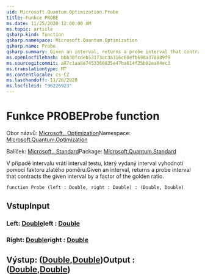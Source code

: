 ```yaml
---
uid: Microsoft.Quantum.Optimization.Probe
title: Funkce PROBE
ms.date: 11/25/2020 12:00:00 AM
ms.topic: article
qsharp.kind: function
qsharp.namespace: Microsoft.Quantum.Optimization
qsharp.name: Probe
qsharp.summary: Given an interval, returns a probe interval that contracts the given interval by a factor of the golden ratio.
ms.openlocfilehash: bbb30fcdeb53173ac3a316c60efb698a378089f9
ms.sourcegitcommit: a87c1aa8e7453360025e47ba614f25b02ea84ec3
ms.translationtype: MT
ms.contentlocale: cs-CZ
ms.lasthandoff: 11/26/2020
ms.locfileid: "96226923"
---
```

# <a name="probe-function"></a><span data-ttu-id="b7f05-102">Funkce PROBE</span><span class="sxs-lookup"><span data-stu-id="b7f05-102">Probe function</span></span>

<span data-ttu-id="b7f05-103">Obor názvů: [Microsoft.. Optimization](xref:Microsoft.Quantum.Optimization)</span><span class="sxs-lookup"><span data-stu-id="b7f05-103">Namespace: [Microsoft.Quantum.Optimization](xref:Microsoft.Quantum.Optimization)</span></span>

<span data-ttu-id="b7f05-104">Balíček: [Microsoft.. Standard](https://nuget.org/packages/Microsoft.Quantum.Standard)</span><span class="sxs-lookup"><span data-stu-id="b7f05-104">Package: [Microsoft.Quantum.Standard](https://nuget.org/packages/Microsoft.Quantum.Standard)</span></span>


<span data-ttu-id="b7f05-105">V případě intervalu vrátí interval testu, který vydaný interval vyhodnotí pomocí faktoru zlatého poměru.</span><span class="sxs-lookup"><span data-stu-id="b7f05-105">Given an interval, returns a probe interval that contracts the given interval by a factor of the golden ratio.</span></span>

```qsharp
function Probe (left : Double, right : Double) : (Double, Double)
```


## <a name="input"></a><span data-ttu-id="b7f05-106">Vstup</span><span class="sxs-lookup"><span data-stu-id="b7f05-106">Input</span></span>

### <a name="left--double"></a><span data-ttu-id="b7f05-107">Left: [Double](xref:microsoft.quantum.lang-ref.double)</span><span class="sxs-lookup"><span data-stu-id="b7f05-107">left : [Double](xref:microsoft.quantum.lang-ref.double)</span></span>




### <a name="right--double"></a><span data-ttu-id="b7f05-108">Right: [Double](xref:microsoft.quantum.lang-ref.double)</span><span class="sxs-lookup"><span data-stu-id="b7f05-108">right : [Double](xref:microsoft.quantum.lang-ref.double)</span></span>





## <a name="output--doubledouble"></a><span data-ttu-id="b7f05-109">Výstup: ([Double](xref:microsoft.quantum.lang-ref.double),[Double](xref:microsoft.quantum.lang-ref.double))</span><span class="sxs-lookup"><span data-stu-id="b7f05-109">Output : ([Double](xref:microsoft.quantum.lang-ref.double),[Double](xref:microsoft.quantum.lang-ref.double))</span></span>

